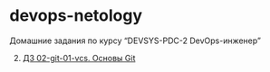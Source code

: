 # devops-netology
Домашние задания по курсу “DEVSYS-PDC-2 DevOps-инженер”

2. [ДЗ 02-git-01-vcs. Основы Git](02_git_01_vcs/02_git_01_vcs.md "Основы Git")
